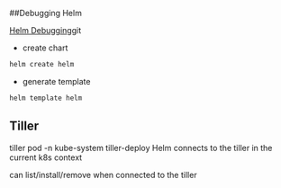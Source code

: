 ##Debugging Helm

[Helm Debugging](https://helm.sh/docs/chart_template_guide/debugging/#scrollpane)git 
- create chart
```bash
helm create helm
```

- generate template
```bash
helm template helm
```

## Tiller
tiller pod -n kube-system tiller-deploy
Helm connects to the tiller in the current k8s context

can list/install/remove when connected to the tiller